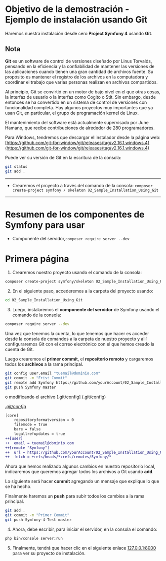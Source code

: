 # Objetivo de la demostración - Ejemplo de instalación usando Git

Haremos nuestra instalación desde cero **Project Symfony 4** usando **Git**.

## Nota

**Git** es un software de control de versiones diseñado por Linus Torvalds, pensando en la eficiencia y la confiabilidad de mantener las versiones de las aplicaciones cuando tienen una gran cantidad de archivos fuente. Su propósito es mantener el registro de los archivos en la computadora y coordinar el trabajo que varias personas realizan en archivos compartidos.

Al principio, Git se convirtió en un motor de bajo nivel en el que otras cosas, la interfaz de usuario o la interfaz como Cogito o Stit. Sin embargo, desde entonces se ha convertido en un sistema de control de versiones con funcionalidad completa. Hay algunos proyectos muy importantes que ya usan Git, en particular, el grupo de programación kernel de Linux.

El mantenimiento del software está actualmente supervisado por June Hamano, que recibe contribuciones de alrededor de 280 programadores.

Para Windows, tendremos que descargar el instalador desde la página web: [https://github.com/git-for-window/git/releases/tag/v2.16.1.windows.4](https://github.com/git-for-window/git/releases/tag/v2.16.1.windows.4)

Puede ver su versión de Git en la escritura de la consola:

```bash
git status
git add .
```

---------------------------------------------------------------------------------------

* Crearemos el proyecto a través del comando de la consola: `composer create-project symfony / skeleton 02_Sample_Installation_Using_Git`

-------------------------------------------------- -------------------------------------

# Resumen de los componentes de Symfony para usar

* Componente del servidor,`composer require server --dev`

# Primera página

1. Crearemos nuestro proyecto usando el comando de la consola:

```bash
composer create-project symfony/skeleton 02_Sample_Installation_Using_Git
```

2. En el siguiente paso, accederemos a la carpeta del proyecto usando:

```bash
cd 02_Sample_Installation_Using_Git
```

3. Luego, instalaremos el **componente del servidor** de Symfony usando el comando de la consola:

```bash
composer require server --dev
```

Una vez que tenemos la cuenta, lo que tenemos que hacer es acceder desde la consola de comandos a la carpeta de nuestro proyecto y allí configuraremos Git con el correo electrónico con el que hemos creado la cuenta de Git.

Luego crearemos el **primer commit**, el **repositorio remoto** y cargaremos todos los **archivos** a la rama principal.

```bash
git config user.email "tuemail@dominio.com"
git commit -m "Frist Commit"
git remote add Symfony https://github.com/yourAccount/02_Sample_Installation_Using_Git.git
git push Symfony master
```

o modificando el archivo [.git/config] (.git/config)

_[.git/config](.git/config)_
```diff
[core]
	repositoryformatversion = 0
	filemode = true
	bare = false
	logallrefupdates = true
++[user]
++	email = tuemail@dominio.com
++[remote "Symfony"]
++	url = https://github.com/yourAccount/02_Sample_Installation_Using_Git.git
++	fetch = +refs/heads/*:refs/remotes/Symfony/*
```

Ahora que hemos realizado algunos cambios en nuestro repositorio local, indicaremos que queremos agregar todos los archivos a Git usando **add**.

Lo siguiente será hacer **commit** agregando un mensaje que explique lo que se ha hecho.

Finalmente haremos un **push** para subir todos los cambios a la rama principal.

```bash
git add .
git commit -m "Primer Commit"
git push Symfony-4-Test master
```

4. Ahora, debe escribir, para iniciar el servidor, en la consola el comando:

```bash
php bin/console server:run
```

5. Finalmente, tendrá que hacer clic en el siguiente enlace [127.0.0.1:8000](127.0.0.1:8000) para ver su proyecto de instalación.
